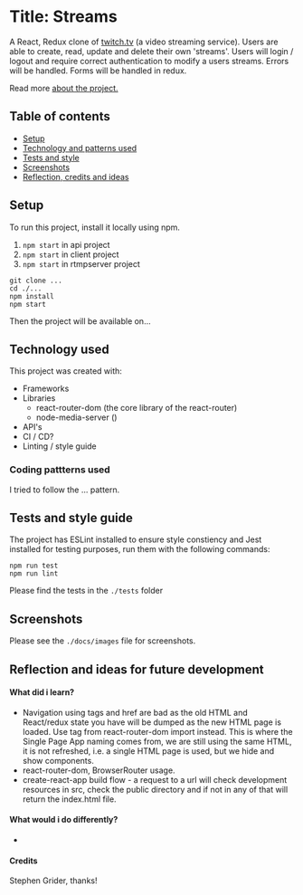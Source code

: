 # Title: Streams

A React, Redux clone of [twitch.tv](https://www.twitch.tv/) (a video streaming service). Users are able to create, read, update and delete their own 'streams'. Users will login / logout and require correct authentication to modify a users streams. Errors will be handled. Forms will be handled in redux.

Read more [about the project.]('./docs/About.md)

## Table of contents
* [Setup](#setup)
* [Technology and patterns used](#tech)
* [Tests and style](#tests)
* [Screenshots](#screenshots)
* [Reflection, credits and ideas](#reflection)

<div id='setup'>

## Setup

To run this project, install it locally using npm.

1. `npm start` in api project
2. `npm start` in client project
2. `npm start` in rtmpserver project

```
git clone ...
cd ./...
npm install
npm start
```
Then the project will be available on... 

<div id='tech'>

## Technology used

This project was created with:

* Frameworks
* Libraries
    - react-router-dom (the core library of the react-router)
    - node-media-server ()
* API's
* CI / CD?
* Linting / style guide

### Coding pattterns used

I tried to follow the ... pattern.

<div id='tests'>

## Tests and style guide

The project has ESLint installed to ensure style constiency and Jest installed for testing purposes, run them with the following commands:

```
npm run test
npm run lint
```

Please find the tests in the `./tests` folder

<div id='screenshots'>

## Screenshots 

Please see the `./docs/images` file for screenshots.

<div id='reflection'>

## Reflection and ideas for future development

#### What did i learn?
- Navigation using <a> tags and href are bad as the old HTML and React/redux state you have will be dumped as the new HTML page is loaded. Use <Link> tag from react-router-dom import instead. This is where the Single Page App naming comes from, we are still using the same HTML, it is not refreshed, i.e. a single HTML page is used, but we hide and show components.
- react-router-dom, BrowserRouter usage.
- create-react-app build flow - a request to a url will check development resources in src, check the public directory and if not in any of that will return the index.html file.

#### What would i do differently?
- 

#### Credits

Stephen Grider, thanks!